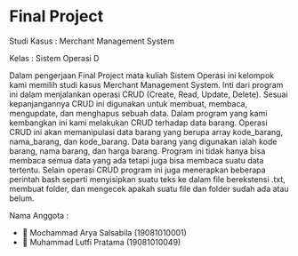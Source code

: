 # Final Project

Studi Kasus : Merchant Management System

Kelas : Sistem Operasi D

Dalam pengerjaan Final Project mata kuliah Sistem Operasi ini kelompok kami memilih studi
kasus Merchant Management System. Inti dari program ini dalam menjalankan operasi CRUD
(Create, Read, Update, Delete). Sesuai kepanjangannya CRUD ini digunakan untuk membuat,
membaca, mengupdate, dan menghapus sebuah data. Dalam program yang kami kembangkan
ini kami melakukan CRUD terhadap data barang. Operasi CRUD ini akan memanipulasi data
barang yang berupa array kode_barang, nama_barang, dan kode_barang. Data barang yang
digunakan ialah kode barang, nama barang, dan harga barang. Program ini tidak hanya bisa
membaca semua data yang ada tetapi juga bisa membaca suatu data tertentu. Selain operasi
CRUD program ini juga menerapkan beberapa perintah bash seperti menyisipkan suatu teks ke
dalam file berekstensi .txt, membuat folder, dan mengecek apakah suatu file dan folder sudah
ada atau belum.

Nama Anggota :
- :boy: Mochammad Arya Salsabila (19081010001)
- :boy: Muhammad Lutfi Pratama (19081010049)

